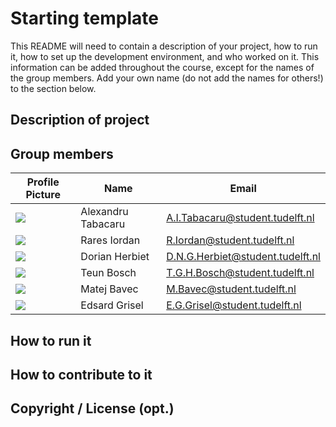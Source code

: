 # Starting template

This README will need to contain a description of your project, how to run it, how to set up the development environment, and who worked on it.
This information can be added throughout the course, except for the names of the group members.
Add your own name (do not add the names for others!) to the section below.

## Description of project

## Group members
| Profile Picture | Name               | Email                            |
|---|--------------------|----------------------------------|
| ![](https://secure.gravatar.com/avatar/0b901440ea4da305f152738cbf0c9960?s=192&d=identicon&size=40&length=5) | Alexandru Tabacaru | A.I.Tabacaru@student.tudelft.nl  |
| ![](https://secure.gravatar.com/avatar/826db0baf93abf9ea95f292538e8fb3c?s=800&d=identicon&size=40&length=5) | Rares Iordan       | R.Iordan@student.tudelft.nl      |
| ![](https://secure.gravatar.com/avatar/4596376aba730e571a21ef8544b588d3?s=800&d=identicon&size=40&length=5) | Dorian Herbiet     | D.N.G.Herbiet@student.tudelft.nl |
| ![](https://secure.gravatar.com/avatar/a4d2d588f039b02367b4abfc14c7564f?s=800&d=identicon&size=40&length=5) | Teun Bosch         | T.G.H.Bosch@student.tudelft.nl   |
| ![](https://secure.gravatar.com/avatar/4b5a802e3c635c17b513106423cd8a0c?s=800&d=identicon&size=40&length=5) | Matej Bavec        | M.Bavec@student.tudelft.nl       |
| ![](https://secure.gravatar.com/avatar/a48bbd17d906246d16e34deb5db2f1db?s=800&d=identicon&size=40&length=5) | Edsard Grisel      | E.G.Grisel@student.tudelft.nl    |

<!-- Instructions (remove once assignment has been completed -->
<!-- - Add (only!) your own name to the table above (use Markdown formatting) -->
<!-- - Mention your *student* email address -->
<!-- - Preferably add a recognizable photo, otherwise add your GitLab photo -->
<!-- - (please make sure the photos have the same size) --> 

## How to run it

## How to contribute to it

## Copyright / License (opt.)
